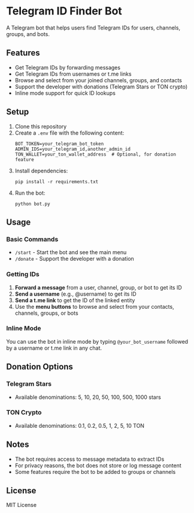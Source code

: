 # Telegram ID Finder Bot

A Telegram bot that helps users find Telegram IDs for users, channels, groups, and bots.

## Features

- Get Telegram IDs by forwarding messages
- Get Telegram IDs from usernames or t.me links
- Browse and select from your joined channels, groups, and contacts
- Support the developer with donations (Telegram Stars or TON crypto)
- Inline mode support for quick ID lookups

## Setup

1. Clone this repository
2. Create a `.env` file with the following content:
   ```
   BOT_TOKEN=your_telegram_bot_token
   ADMIN_IDS=your_telegram_id,another_admin_id
   TON_WALLET=your_ton_wallet_address  # Optional, for donation feature
   ```
3. Install dependencies:
   ```
   pip install -r requirements.txt
   ```
4. Run the bot:
   ```
   python bot.py
   ```

## Usage

### Basic Commands

- `/start` - Start the bot and see the main menu
- `/donate` - Support the developer with a donation

### Getting IDs

1. **Forward a message** from a user, channel, group, or bot to get its ID
2. **Send a username** (e.g., @username) to get its ID
3. **Send a t.me link** to get the ID of the linked entity
4. Use the **menu buttons** to browse and select from your contacts, channels, groups, or bots

### Inline Mode

You can use the bot in inline mode by typing `@your_bot_username` followed by a username or t.me link in any chat.

## Donation Options

### Telegram Stars
- Available denominations: 5, 10, 20, 50, 100, 500, 1000 stars

### TON Crypto
- Available denominations: 0.1, 0.2, 0.5, 1, 2, 5, 10 TON

## Notes

- The bot requires access to message metadata to extract IDs
- For privacy reasons, the bot does not store or log message content
- Some features require the bot to be added to groups or channels

## License

MIT License 
